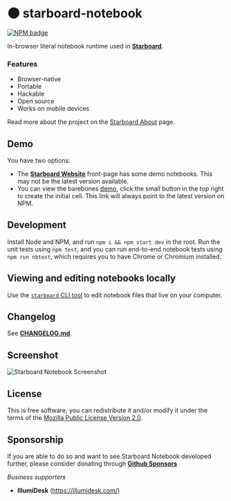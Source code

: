# 🌑 starboard-notebook
[![NPM badge](https://img.shields.io/npm/v/starboard-notebook)](https://www.npmjs.com/package/starboard-notebook)

In-browser literal notebook runtime used in [**Starboard**](https://starboard.gg). 

### **Features**
* Browser-native
* Portable
* Hackable
* Open source
* Works on mobile devices

Read more about the project on the [Starboard About](https://starboard.gg/about) page.

## Demo
You have two options:
* The [**Starboard Website**](https://starboard.gg) front-page has some demo notebooks. This may not be the latest version available.
* You can view the barebones [demo](https://unpkg.com/starboard-notebook/dist/index.html), click the small button in the top right to create the initial cell. This link will always point to the latest version on NPM.

## Development
Install Node and NPM, and run `npm i && npm start dev` in the root. Run the unit tests using `npm test`, and you can run end-to-end notebook tests using `npm run nbtest`, which requires you to have Chrome or Chromium installed.

## Viewing and editing notebooks locally
Use the [`starboard` CLI tool](https://github.com/gzuidhof/starboard-cli) to edit notebook files that live on your computer.

## Changelog
See [**CHANGELOG.md**](./CHANGELOG.md).

## Screenshot
![Starboard Notebook Screenshot](https://i.imgur.com/7hH8mMM.png)

## License
This is free software; you can redistribute it and/or modify it under the terms of the [Mozilla Public License Version 2.0](./LICENSE).

## Sponsorship
If you are able to do so and want to see Starboard Notebook developed further, please consider donating through [**Github Sponsors**](https://github.com/sponsors/gzuidhof)

*Business supporters*
* **IllumiDesk** (https://illumidesk.com/)

